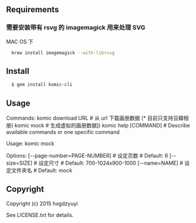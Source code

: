 ## Requirements

### 需要安装带有 rsvg 的 imagemagick 用来处理 SVG

MAC OS 下
```bash
  brew install imagemagick --with-librsvg
```

## Install

```bash
  $ gem install komic-cli
```

## Usage

Commands:
  komic download URL    # 从 url 下载画册数据 (* 目前只支持豆瓣相册)
  komic mock            # 生成虚拟的画册数据])
  komic help [COMMAND]  # Describe available commands or one specific command

Usage:
  komic mock

  Options:
  [--page-number=PAGE-NUMBER]   # 设定页数
                                # Default: 6
  [--size=SIZE]                 # 设定尺寸
                                # Default: 700-1024x900-1000
  [--name=NAME]                 # 设定文件夹名
                                # Default: mock

## Copyright

Copyright (c) 2015 hxgdzyuyi

See LICENSE.txt for details.
